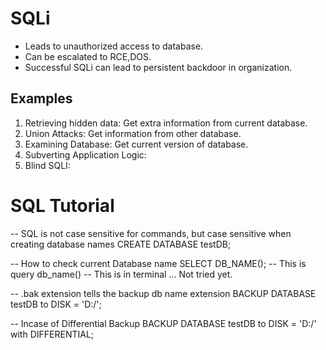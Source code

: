 # SQLi
- Leads to unauthorized access to database.
- Can be escalated to RCE,DOS.
- Successful SQLi can lead to persistent backdoor in organization.

## Examples
1. Retrieving hidden data: Get extra information from current database.
2. Union Attacks: Get information from other database.
3. Examining Database: Get current version of database.
4. Subverting Application Logic: 
5. Blind SQLI: 


# SQL Tutorial
-- SQL is not case sensitive for commands, but case sensitive when creating database names
CREATE DATABASE testDB;

-- How to check current Database name
SELECT DB_NAME(); -- This is query
db_name() -- This is in terminal ...  Not tried yet.

-- .bak extension tells the backup db name extension
BACKUP DATABASE testDB
to DISK = 'D:/';

-- Incase of Differential Backup
BACKUP DATABASE testDB
to DISK = 'D:/'
with DIFFERENTIAL;